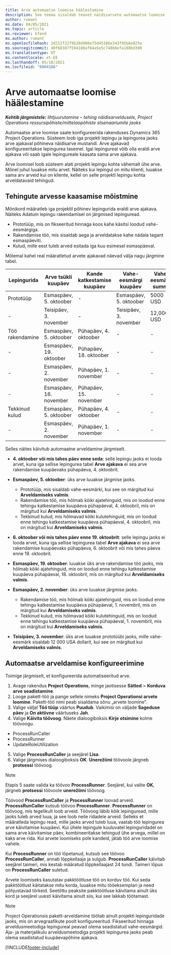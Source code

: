 ```yaml
---
title: Arve automaatse loomise häälestamine
description: See teema sisaldab teavet näidisarvete automaatse loomise häälestamise ja konfigureerimise kohta.
author: rumant
ms.date: 04/05/2021
ms.topic: article
ms.reviewer: kfend
ms.author: rumant
ms.openlocfilehash: 2d212f2279b28d900e75d45386e343f95b8e825e
ms.sourcegitcommit: 40f68387f594180af64a5e5c748b6efa188bd300
ms.translationtype: HT
ms.contentlocale: et-EE
ms.lasthandoff: 05/10/2021
ms.locfileid: "6004166"
---
```

# <a name="set-up-automatic-invoice-creation"></a>Arve automaatse loomise häälestamine 
 
_**Kehtib järgmistele:** lihtjuurutamine – tehing näidisarveldusele, Project Operations ressursipõhiste/mittelaopõhiste stsenaariumite jaoks_

Automaatse arve loomise saate konfigureerida rakenduses Dynamics 365 Project Operations. Süsteem loob iga projekti lepingu ja lepingurea jaoks arve ajakaval põhineva näidisarve mustandi. Arve ajakavad konfigureeritakse lepingurea tasemel. Igal lepingureal võib olla eraldi arve ajakava või saab igale lepingureale kaasata sama arve ajakava.

Arve loomisel loob süsteem alati projekti lepingu kohta vähemalt ühe arve. Mõnel juhul luuakse mitu arvet. Näiteks kui lepingul on mitu klienti, luuakse sama arv arveid kui on kliente, kellel on selle projekti lepingu kohta arveldatavaid tehingud.

## <a name="understand-how-transactions-are-included-on-an-invoice"></a>Tehingute arvesse kaasamise mõistmine 

Mõnikord määratleb iga projektil põhinev lepingurida eraldi arve ajakava. Näiteks Adatum lepingu rakendamisel on järgmised lepinguread.

- Prototüüp, mis on fikseeritud hinnaga koos kahe käsitsi loodud vahe-eesmärgiga.
- Rakendamise töö, mis sisaldab aega ja arveldatakse kahe nädala tagant esmaspäeviti.
- Kulud, mille eest tuleb arved esitada iga kuu esimesel esmaspäeval.

Mõlemal kahel real määratletud arvete ajakavad näevad välja nagu järgmine tabel.

| Lepingurida | Arve tsükli kuupäev | Kande katkestamise kuupäev | Vahe-eesmärgi kuupäev | Vahe-eesmärgi summa |
| --- | --- | --- | --- | --- |
| Prototüüp | Esmaspäev, 5. oktoober | - | Esmaspäev, 5. oktoober | 5000 USD |
| - | Teisipäev, 3. november | - | Teisipäev, 3. november | 12,000 USD |
| Töö rakendamine | Esmaspäev, 5. oktoober | Pühapäev, 4. oktoober | - | - |
| - | Esmaspäev, 19. oktoober | Pühapäev, 18. oktoober | - | - |
| - | Esmaspäev, 2. november | Pühapäev, 1. november | - | - |
| - | Esmaspäev, 16. november | Pühapäev, 15. november | - | - |
| Tekkinud kulud | Esmaspäev, 5. oktoober | Pühapäev, 4. oktoober | - | - |
| - | Esmaspäev, 2. november | Pühapäev, 1. november | - | - |

Selles näites käivitub automaatne arveldamine järgmiselt.

- **4. oktoober või mis tahes päev enne seda**: selle lepingu jaoks ei looda arvet, kuna iga sellise lepingurea tabel **Arve ajakava** ei sea arve rakendamise kuupäevaks pühapäeva, 4. oktoobrit.
- **Esmaspäev, 5. oktoober**: üks arve luuakse järgmise jaoks.

    - Prototüüp, mis sisaldab vahe-eesmärki, kui see on märgitud kui **Arveldamiseks valmis**.
    - Rakendamise töö, mis hõlmab kõiki ajatehinguid, mis on loodud enne tehingu katkestamise kuupäeva pühapäeval, 4. oktoobril, mis on märgitud kui **Arveldamiseks valmis**.
    - Tekkinud kulud, mis hõlmavad kõiki kulutehinguid, mis on loodud enne tehingu katkestamise kuupäeva pühapäeval, 4. oktoobril, mis on märgitud kui **Arveldamiseks valmis**.
  
- **6. oktoober või mis tahes päev enne 19. oktoobrit**: selle lepingu jaoks ei looda arvet, kuna iga sellise lepingurea tabel **Arve ajakava** ei sea arve rakendamise kuupäevaks pühapäeva, 6. oktoobrit või mis tahes päeva enne 19. oktoobrit.
- **Esmaspäev, 19. oktoober**: luuakse üks arve rakendamise töö jaoks, mis hõlmab kõiki ajatehinguid, mis on loodud enne tehingu katkestamise kuupäeva pühapäeval, 18. oktoobril, mis on märgitud kui **Arveldamiseks valmis**.
- **Esmaspäev, 2. november**: üks arve luuakse järgmise jaoks.

    - Rakendamise töö, mis hõlmab kõiki ajatehinguid, mis on loodud enne tehingu katkestamise kuupäeva pühapäeval, 1. novembril, mis on märgitud kui **Arveldamiseks valmis**.
    - Tekkinud kulud, mis hõlmavad kõiki kulutehinguid, mis on loodud enne tehingu katkestamise kuupäeva pühapäeval, 1. novembril, mis on märgitud kui **Arveldamiseks valmis**.

- **Teisipäev, 3. november**: üks arve luuakse prototüübi jaoks, mille vahe-eesmärk sisaldab 12 000 USA dollarit, kui see on märgitud kui **Arveldamiseks valmis**.

## <a name="configure-automatic-invoicing"></a>Automaatse arveldamise konfigureerimine

Toimige järgmiselt, et konfigureerida automatiseeritud arve.

1. Avage rakendus **Project Operations**, minge jaotisesse **Sätted** > **Korduva arve seadistamine**.
2. Looge pakett-töö ja pange sellele nimeks **Project Operationsi arvete loomine**. Pakett-töö nimi peab sisaldama sõnu „arvete loomine”.
3. Valige väljal **Töö tüüp** väärtus **Puudub**. Vaikimisi on väljade **Sageduse päev** ja **On aktiivne** väärtuseks **Jah**.
4. Valige **Käivita töövoog**. Näete dialoogiboksis **Kirje otsimine** kolme töövoogu.

- ProcessRunCaller
- ProcessRunner
- UpdateRoleUtilization

5. Valige **ProcessRunCaller** ja seejärel **Lisa**.
6. Valige järgmises dialoogiboksis **OK**. **Unerežiimi** töövoole järgneb **protsessi** töövoog. 

> [!NOTE]
> Etapis 5 saate valida ka töövoo **ProcessRunner**. Seejärel, kui valite **OK**, järgneb **protsessi** töövoole **unerežiimi** töövoog.

Töövood **ProcessRunCaller** ja **ProcessRunner** loovad arveid. **ProcessRunCaller** kutsub töövoo **ProcessRunner**. **ProcessRunner** on töövoog, mis tegelikult loob arveid. Töövoog läbib kõik lepinguread, mille jaoks tuleb arved luua, ja see loob neile ridadele arveid. Selleks et määratleda lepingu read, mille jaoks arved tuleb luua, vaatab töö lepingurea arve käivitamise kuupäevi. Kui ühele lepingule kuuluvatel lepinguridadel on sama arve käivitamise päev, kombineeritakse tehingud ühe arvega, millel on kaks arve rida. Kui arvete loomiseks pole kandeid, jätab töö arve loomise vahele.

Kui **ProcessRunner** on töö lõpetanud, kutsub see töövoo **ProcessRunCaller**, annab lõppkellaaja ja sulgub. **ProcessRunCaller** käivitab seejärel taimeri, mis kestab määratud lõppkellaajast 24 tundi. Taimeri lõpus on **ProcessRunCaller** suletud.

Arvete loomiseks kasutatav pakktöötluse töö on korduv töö. Kui seda pakktöötlust käitatakse mitu korda, luuakse mitu tööeksemplari ja need põhjustavad tõrkeid. Seetõttu peaksite pakktöötluse käivitama ainult üks kord ja seejärel uuesti käivitama ainult siis, kui see lakkab töötamast.

> [!NOTE]
> Project Operationsis pakett-arveldamine töötab ainult projekti lepinguridade jaoks, mis on arvegraafikute poolt konfigureeritud. Fikseeritud hinnaga arveldusmeetodiga lepingureal peavad olema seadistatud vahe-eesmärgid. Aja- ja materjalikulu arveldusmeetodiga projekti lepingurea jaoks peab olema seadistatud kuupäevapõhine ajakava.


[!INCLUDE[footer-include](../../includes/footer-banner.md)]
